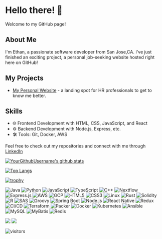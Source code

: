 # Hello there! 👋

Welcome to my GitHub page!

## About Me

I'm Ethan, a passionate software developer from San Jose,CA. I've just finished an exciting project, a personal job-seeking website hosted right here on GitHub!

## My Projects

- [My Personal Website](https://www.ethanxu.tech) - a landing spot for HR professionals to get to know me better.


## Skills

- 🌐 Frontend Development with HTML, CSS, JavaScript, and React
- ⚙️ Backend Development with Node.js, Express, etc.
- 🛠 Tools: Git, Docker, AWS

Feel free to check out my repositories and connect with me through [LinkedIn](https://www.linkedin.com/in/ethan-xu1/) 

[![YourGithubUsername's github stats](https://github-readme-stats.vercel.app/api?username=dxu104)](https://github.com/anuraghazra/github-readme-stats)


[![Top Langs](https://github-readme-stats.vercel.app/api/top-langs/?username=dxu104)](https://github.com/anuraghazra/github-readme-stats)

[![trophy](https://github-profile-trophy.vercel.app/?username=dxu104)](https://github.com/ryo-ma/github-profile-trophy)

![Java](https://img.shields.io/badge/-Java-007396?style=flat-square&logo=java&logoColor=white)
![Python](https://img.shields.io/badge/-Python-3776AB?style=flat-square&logo=python&logoColor=white)
![JavaScript](https://img.shields.io/badge/-JavaScript-F7DF1E?style=flat-square&logo=javascript&logoColor=black)
![TypeScript](https://img.shields.io/badge/-TypeScript-007ACC?style=flat-square&logo=typescript&logoColor=white)
![C++](https://img.shields.io/badge/-C++-00599C?style=flat-square&logo=cplusplus&logoColor=white)
![Nextflow](https://img.shields.io/badge/-Nextflow-3ACD7B?style=flat-square&logo=Nextflow&logoColor=white)
![Express.js](https://img.shields.io/badge/-Express.js-000000?style=flat-square&logo=Express&logoColor=white)
![AWS](https://img.shields.io/badge/-AWS-232F3E?style=flat-square&logo=amazon-aws&logoColor=white)
![GCP](https://img.shields.io/badge/-GCP-4285F4?style=flat-square&logo=google-cloud&logoColor=white)
![HTML5](https://img.shields.io/badge/-HTML5-E34F26?style=flat-square&logo=html5&logoColor=white)
![CSS3](https://img.shields.io/badge/-CSS3-1572B6?style=flat-square&logo=css3&logoColor=white)
![Linux](https://img.shields.io/badge/-Linux-FCC624?style=flat-square&logo=linux&logoColor=black)
![Rust](https://img.shields.io/badge/-Rust-000000?style=flat-square&logo=rust&logoColor=white)
![Solidity](https://img.shields.io/badge/-Solidity-363636?style=flat-square&logo=solidity&logoColor=white)
![R](https://img.shields.io/badge/-R-276DC3?style=flat-square&logo=r&logoColor=white)
![SAS](https://img.shields.io/badge/-SAS-1E90FF?style=flat-square&logo=sas&logoColor=white)
![Groovy](https://img.shields.io/badge/-Groovy-4298B8?style=flat-square&logo=apache-groovy&logoColor=white)
![Spring Boot](https://img.shields.io/badge/-Spring_Boot-6DB33F?style=flat-square&logo=springboot&logoColor=white)
![Node.js](https://img.shields.io/badge/-Node.js-339933?style=flat-square&logo=nodedotjs&logoColor=white)
![React Native](https://img.shields.io/badge/-React_Native-20232A?style=flat-square&logo=react&logoColor=61DAFB)
![Redux](https://img.shields.io/badge/-Redux-764ABC?style=flat-square&logo=redux&logoColor=white)
![CI/CD](https://img.shields.io/badge/-CI_CD-2088FF?style=flat-square&logo=github-actions&logoColor=white)
![Terraform](https://img.shields.io/badge/-Terraform-623CE4?style=flat-square&logo=terraform&logoColor=white)
![Packer](https://img.shields.io/badge/-Packer-02A8EF?style=flat-square&logo=packer&logoColor=white)
![Docker](https://img.shields.io/badge/-Docker-2496ED?style=flat-square&logo=docker&logoColor=white)
![Kubernetes](https://img.shields.io/badge/-Kubernetes-326CE5?style=flat-square&logo=kubernetes&logoColor=white)
![Ansible](https://img.shields.io/badge/-Ansible-EE0000?style=flat-square&logo=ansible&logoColor=white)
![MySQL](https://img.shields.io/badge/-MySQL-4479A1?style=flat-square&logo=mysql&logoColor=white)
![MyBatis](https://img.shields.io/badge/-MyBatis-black?style=flat-square)
![Redis](https://img.shields.io/badge/-Redis-DC382D?style=flat-square&logo=redis&logoColor=white)



<img src="https://img.shields.io/badge/-CSS3-1572B6?style=flat-square&logo=css3" />
<img src="https://img.shields.io/badge/-JavaScript-oringe?style=flat-square&logo=javascript" />

![visitors](https://visitor-badge.glitch.me/badge?page_id=dxu104.dxu104)


